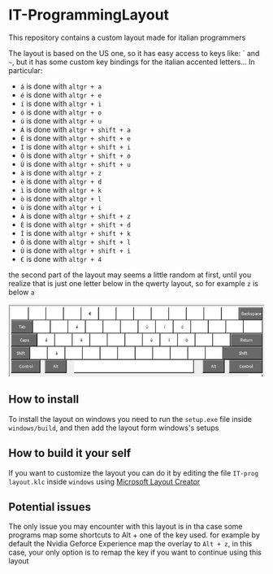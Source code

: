 # IT-ProgrammingLayout

This repository contains a custom layout made for italian programmers

The layout is based on the US one, so it has easy access to keys like: \` and `~`, but it has some custom key bindings for the italian accented letters... In particular:

 - `á` is done with `altgr + a`
 - `é` is done with `altgr + e`
 - `í` is done with `altgr + i`
 - `ó` is done with `altgr + o`
 - `ú` is done with `altgr + u`
 - `Á` is done with `altgr + shift + a`
 - `É` is done with `altgr + shift + e`
 - `Í` is done with `altgr + shift + i`
 - `Ó` is done with `altgr + shift + o`
 - `Ú` is done with `altgr + shift + u`
 - `à` is done with `altgr + z`
 - `è` is done with `altgr + d`
 - `ì` is done with `altgr + k`
 - `ò` is done with `altgr + l`
 - `ù` is done with `altgr + i`
 - `À` is done with `altgr + shift + z`
 - `È` is done with `altgr + shift + d`
 - `Ì` is done with `altgr + shift + k`
 - `Ò` is done with `altgr + shift + l`
 - `Ù` is done with `altgr + shift + i`
 - `€` is done with `altgr + 4`

 the second part of the layout may seems a little random at first, until you realize that is just one letter below in the qwerty layout, so for example `z` is below `a`

<img title="a title" alt="Alt text" src="layout.jpg">

## How to install

To install the layout on windows you need to run the `setup.exe` file inside `windows/build`, and then add the layout form windows's setups

## How to build it your self

If you want to customize the layout you can do it by editing the file `IT-prog layout.klc` inside `windows` using [Microsoft Layout Creator](https://www.microsoft.com/en-us/download/details.aspx?id=102134) 

## Potential issues

The only issue you may encounter with this layout is in tha case some programs map some shortcuts to Alt + one of the key used. for example by default the Nvidia Geforce Experience map the overlay to `Alt + z`, in this case, your only option is to remap the key if you want to continue using this layout 
